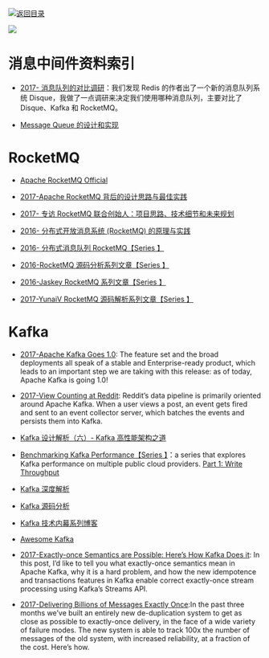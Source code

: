 [![返回目录](https://parg.co/UGo)](https://parg.co/b4z)

![](https://img.readitlater.com/i/cdn-images-1.medium.com/max/800/1*LBocICeBuP3FSLPMBLA04g/RS/w1408.png?&ssl=1)

# 消息中间件资料索引

* [2017- 消息队列的对比调研](http://www.jianshu.com/p/f056a74d77a4)：我们发现 Redis 的作者出了一个新的消息队列系统 Disque，我做了一点调研来决定我们使用哪种消息队列，主要对比了 Disque、Kafka 和 RocketMQ。

* [Message Queue 的设计和实现](http://mp.weixin.qq.com/s/AgdayVL0pvcwL0amLouu-Q)

# RocketMQ

* [Apache RocketMQ Official](https://rocketmq.incubator.apache.org/docs/quick-start/)

* [2017-Apache RocketMQ 背后的设计思路与最佳实践](http://jm.taobao.org/2017/03/09/20170309/)

* [2017- 专访 RocketMQ 联合创始人：项目思路、技术细节和未来规划](http://www.infoq.com/cn/news/2017/02/RocketMQ-future-idea)

* [2016- 分布式开放消息系统 (RocketMQ) 的原理与实践](http://www.jianshu.com/p/453c6e7ff81c)

* [2016- 分布式消息队列 RocketMQ【Series 】](http://blog.csdn.net/chunlongyu/article/category/6638499)

* [2016-RocketMQ 源码分析系列文章【Series 】](http://blog.csdn.net/a417930422/article/category/6423649)

* [2016-Jaskey RocketMQ 系列文章【Series 】](http://jaskey.github.io/blog/2016/12/15/rocketmq-concept/)

* [2017-YunaiV RocketMQ 源码解析系列文章【Series 】](https://github.com/YunaiV/Blog/tree/master/RocketMQ)

# Kafka

* [2017-Apache Kafka Goes 1.0](https://www.confluent.io/blog/apache-kafka-goes-1-0/): The feature set and the broad deployments all speak of a stable and Enterprise-ready product, which leads to an important step we are taking with this release: as of today, Apache Kafka is going 1.0!

* [2017-View Counting at Reddit](https://parg.co/bJE): Reddit’s data pipeline is primarily oriented around Apache Kafka. When a user views a post, an event gets fired and sent to an event collector server, which batches the events and persists them into Kafka.

* [Kafka 设计解析（六）- Kafka 高性能架构之道](http://www.jasongj.com/kafka/high_throughput/)

* [Benchmarking Kafka Performance【Series 】](https://hackernoon.com/benchmarking-kafka-performance-part-1-write-throughput-7c7a76ab7db1)：a series that explores Kafka performance on multiple public cloud providers. [Part 1: Write Throughput](https://hackernoon.com/benchmarking-kafka-performance-part-1-write-throughput-7c7a76ab7db1)

* [Kafka 深度解析](http://www.jasongj.com/2015/01/02/Kafka%e6%b7%b1%e5%ba%a6%e8%a7%a3%e6%9e%90/)

* [Kafka 源码分析](https://zqhxuyuan1.gitbooks.io/kafka/content/chapter1-intro.html)

* [Kafka 技术内幕系列博客](http://zqhxuyuan.github.io/2017/01/01/Kafka-Code-Index/)

- [Awesome Kafka](https://github.com/infoslack/awesome-kafka#books)

- [2017-Exactly-once Semantics are Possible: Here’s How Kafka Does it](https://parg.co/bXj): In this post, I’d like to tell you what exactly-once semantics mean in Apache Kafka, why it is a hard problem, and how the new idempotence and transactions features in Kafka enable correct exactly-once stream processing using Kafka’s Streams API.

- [2017-Delivering Billions of Messages Exactly Once](https://segment.com/blog/exactly-once-delivery/):In the past three months we’ve built an entirely new de-duplication system to get as close as possible to exactly-once delivery, in the face of a wide variety of failure modes. The new system is able to track 100x the number of messages of the old system, with increased reliability, at a fraction of the cost. Here’s how.
